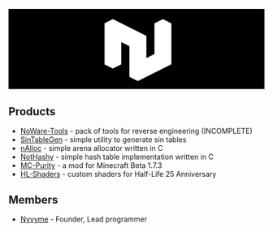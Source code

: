 <p align="center"><img alt="NoWare Development logo" src="https://raw.githubusercontent.com/NoWare-Development/.github/main/profile/noware_anim.gif"></p>

## Products
* [NoWare-Tools](https://github.com/NoWare-Development/noware-tools) - pack of tools for reverse engineering (INCOMPLETE)
* [SinTableGen](https://github.com/NoWare-Development/sintablegen) - simple utility to generate sin tables
* [nAlloc](https://github.com/NoWare-Development/nalloc) - simple arena allocator written in C
* [NotHashy](https://github.com/NoWare-Development/nothashy) - simple hash table implementation written in C
* [MC-Purity](https://github.com/NoWare-Development/mc-purity) - a mod for Minecraft Beta 1.7.3
* [HL-Shaders](https://github.com/NoWare-Development/hl-shaders) - custom shaders for Half-Life 25 Anniversary

## Members
* [Nyvyme](https://github.com/Nyvyme) - Founder, Lead programmer

